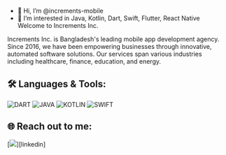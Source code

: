 - 👋 Hi, I’m @increments-mobile
- 👀 I’m interested in Java, Kotlin, Dart, Swift, Flutter, React Native
Welcome to Increments Inc.

Increments Inc. is Bangladesh's leading mobile app development agency. Since 2016, we have been empowering businesses through innovative, automated software solutions. Our services span various industries including healthcare, finance, education, and energy.
## 🛠️ **Languages & Tools:**

![DART](https://img.shields.io/badge/Dart-0175C2?style=for-the-badge&logo=dart&logoColor=white)
![JAVA](https://img.shields.io/badge/Java-ED8B00?style=for-the-badge&logo=openjdk&logoColor=white)
![KOTLIN](https://img.shields.io/badge/Kotlin-0095D5?&style=for-the-badge&logo=kotlin&logoColor=white)
![SWIFT](https://img.shields.io/badge/Swift-FA7343?style=for-the-badge&logo=swift&logoColor=white)


## 🌐 **Reach out to me:** ️

[<img src="https://img.shields.io/badge/LinkedIn-increments-inc-informational?style=for-the-badge&labelColor=black&logo=linkedin&logoColor=0077b5&&color=0077b5"/>][linkedin]
